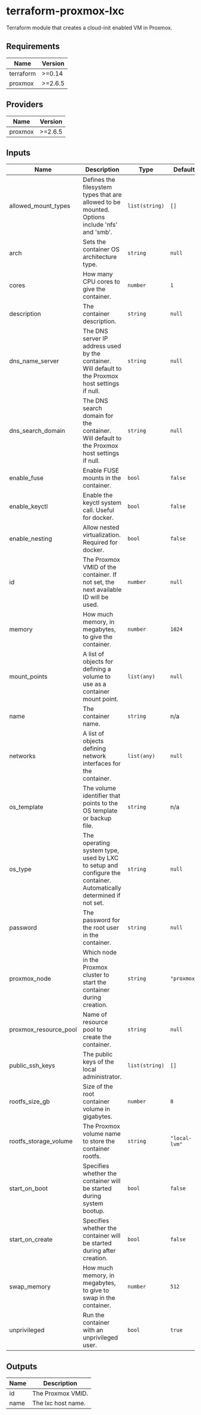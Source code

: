 # terraform-proxmox-lxc
Terraform module that creates a cloud-init enabled VM in Proxmox.

<!-- BEGINNING OF PRE-COMMIT-TERRAFORM DOCS HOOK -->
## Requirements

| Name | Version |
|------|---------|
| terraform | >=0.14 |
| proxmox | >=2.6.5 |

## Providers

| Name | Version |
|------|---------|
| proxmox | >=2.6.5 |

## Inputs

| Name | Description | Type | Default | Required |
|------|-------------|------|---------|:--------:|
| allowed\_mount\_types | Defines the filesystem types that are allowed to be mounted. Options include 'nfs' and 'smb'. | `list(string)` | `[]` | no |
| arch | Sets the container OS architecture type. | `string` | `null` | no |
| cores | How many CPU cores to give the container. | `number` | `1` | no |
| description | The container description. | `string` | `null` | no |
| dns\_name\_server | The DNS server IP address used by the container. Will default to the Proxmox host settings if null. | `string` | `null` | no |
| dns\_search\_domain | The DNS search domain for the container. Will default to the Proxmox host settings if null. | `string` | `null` | no |
| enable\_fuse | Enable FUSE mounts in the container. | `bool` | `false` | no |
| enable\_keyctl | Enable the keyctl system call. Useful for docker. | `bool` | `false` | no |
| enable\_nesting | Allow nested virtualization. Required for docker. | `bool` | `false` | no |
| id | The Proxmox VMID of the container. If not set, the next available ID will be used. | `number` | `null` | no |
| memory | How much memory, in megabytes, to give the container. | `number` | `1024` | no |
| mount\_points | A list of objects for defining a volume to use as a container mount point. | `list(any)` | `null` | no |
| name | The container name. | `string` | n/a | yes |
| networks | A list of objects defining network interfaces for the container. | `list(any)` | `null` | no |
| os\_template | The volume identifier that points to the OS template or backup file. | `string` | n/a | yes |
| os\_type | The operating system type, used by LXC to setup and configure the container. Automatically determined if not set. | `string` | `null` | no |
| password | The password for the root user in the container. | `string` | `null` | no |
| proxmox\_node | Which node in the Proxmox cluster to start the container during creation. | `string` | `"proxmox"` | no |
| proxmox\_resource\_pool | Name of resource pool to create the container. | `string` | `null` | no |
| public\_ssh\_keys | The public keys of the local administrator. | `list(string)` | `[]` | no |
| rootfs\_size\_gb | Size of the root container volume in gigabytes. | `number` | `8` | no |
| rootfs\_storage\_volume | The Proxmox volume name to store the container rootfs. | `string` | `"local-lvm"` | no |
| start\_on\_boot | Specifies whether the container will be started during system bootup. | `bool` | `false` | no |
| start\_on\_create | Specifies whether the container will be started during after creation. | `bool` | `false` | no |
| swap\_memory | How much memory, in megabytes, to give to swap in the container. | `number` | `512` | no |
| unprivileged | Run the container with an unprivileged user. | `bool` | `true` | no |

## Outputs

| Name | Description |
|------|-------------|
| id | The Proxmox VMID. |
| name | The lxc host name. |

<!-- END OF PRE-COMMIT-TERRAFORM DOCS HOOK -->
